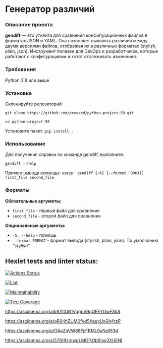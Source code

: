 # Генератор различий
### Описание проекта

**gendiff** — это утилита для сравнения конфигурационных файлов в форматах JSON и YAML. Она позволяет выявлять различия между двумя версиями файлов, отображая их в различных форматах (stylish, plain, json). Инструмент полезен для DevOps и разработчиков, которые работают с конфигурациями и хотят отслеживать изменения.

### Требования
Python 3.8 или выше


### Установка
Склонируйте репозиторий:

`git clone https://github.com/preveed/python-project-50.git`

`cd python-project-50`

Установите пакет:
`pip install .`

### Использование
Для получения справки по команде gendiff, выполните:

`gendiff --help`

Пример вывода команды:
`usage: gendiff [-h] [--format FORMAT] first_file second_file`

### Форматы
**Обязательные аргуметы:**
  + `first_file` - первый файл для сравнения
  + `second_file` - второй файл для сравнения

**Опциональные аргументы:**
  + `-h, --help` - помощь
  + `--format FORMAT` - формат вывода (stylish, plain, json). По умолчанию _"stylish"_

## Hexlet tests and linter status:
[![Actions Status](https://github.com/preveed/python-project-50/actions/workflows/hexlet-check.yml/badge.svg)](https://github.com/preveed/python-project-50/actions)

[![Lint](https://github.com/preveed/python-project-50/actions/workflows/lint.yml/badge.svg)](https://github.com/preveed/python-project-50/actions/workflows/lint.yml)

[![Maintainability](https://api.codeclimate.com/v1/badges/cbd289789735481c0f2b/maintainability)](https://codeclimate.com/github/preveed/python-project-50/maintainability)

[![Test Coverage](https://api.codeclimate.com/v1/badges/cbd289789735481c0f2b/test_coverage)](https://codeclimate.com/github/preveed/python-project-50/test_coverage)

https://asciinema.org/a/kBYItUB1VggnS9qOFEYGwFSk8

https://asciinema.org/a/qR04hZUM0fvd5XagxUxGh4rzP

https://asciinema.org/a/OAoZnVW86FjiFRML0uNxIl53d

https://asciinema.org/a/57GlRzmwpLMOPJ1bShw3XUENj